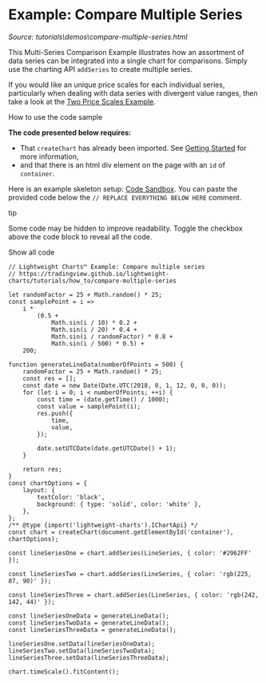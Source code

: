 # Example: Compare Multiple Series

*Source: tutorials\demos\compare-multiple-series.html*

This Multi-Series Comparison Example illustrates how an assortment of data series can be integrated into a single chart for comparisons. Simply use the charting API `addSeries` to create multiple series.

If you would like an unique price scales for each individual series, particularly when dealing with data series with divergent value ranges, then take a look at the [Two Price Scales Example](../how_to/two-price-scales.md).

How to use the code sample

**The code presented below requires:**

  * That `createChart` has already been imported. See [Getting Started](../../docs.html#creating-a-chart) for more information,
  * and that there is an html div element on the page with an `id` of `container`.

Here is an example skeleton setup: [Code Sandbox](https://codesandbox.io/s/lightweight-charts-skeleton-n67pm6). You can paste the provided code below the `// REPLACE EVERYTHING BELOW HERE` comment.

tip

Some code may be hidden to improve readability. Toggle the checkbox above the code block to reveal all the code.

Show all code
    
    
    // Lightweight Charts™ Example: Compare multiple series  
    // https://tradingview.github.io/lightweight-charts/tutorials/how_to/compare-multiple-series  
      
    let randomFactor = 25 + Math.random() * 25;  
    const samplePoint = i =>  
        i *  
            (0.5 +  
                Math.sin(i / 10) * 0.2 +  
                Math.sin(i / 20) * 0.4 +  
                Math.sin(i / randomFactor) * 0.8 +  
                Math.sin(i / 500) * 0.5) +  
        200;  
      
    function generateLineData(numberOfPoints = 500) {  
        randomFactor = 25 + Math.random() * 25;  
        const res = [];  
        const date = new Date(Date.UTC(2018, 0, 1, 12, 0, 0, 0));  
        for (let i = 0; i < numberOfPoints; ++i) {  
            const time = (date.getTime() / 1000);  
            const value = samplePoint(i);  
            res.push({  
                time,  
                value,  
            });  
      
            date.setUTCDate(date.getUTCDate() + 1);  
        }  
      
        return res;  
    }  
    const chartOptions = {  
        layout: {  
            textColor: 'black',  
            background: { type: 'solid', color: 'white' },  
        },  
    };  
    /** @type {import('lightweight-charts').IChartApi} */  
    const chart = createChart(document.getElementById('container'), chartOptions);  
      
    const lineSeriesOne = chart.addSeries(LineSeries, { color: '#2962FF' });  
      
    const lineSeriesTwo = chart.addSeries(LineSeries, { color: 'rgb(225, 87, 90)' });  
      
    const lineSeriesThree = chart.addSeries(LineSeries, { color: 'rgb(242, 142, 44)' });  
      
    const lineSeriesOneData = generateLineData();  
    const lineSeriesTwoData = generateLineData();  
    const lineSeriesThreeData = generateLineData();  
      
    lineSeriesOne.setData(lineSeriesOneData);  
    lineSeriesTwo.setData(lineSeriesTwoData);  
    lineSeriesThree.setData(lineSeriesThreeData);  
      
    chart.timeScale().fitContent();  
    
